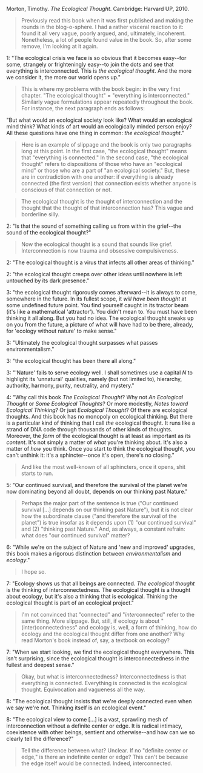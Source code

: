 Morton, Timothy. *The Ecological Thought*. Cambridge: Harvard UP, 2010.

> Previously read this book when it was first published and making the rounds in the blog-o-sphere. I had a rather visceral reaction to it: found it all very vague, poorly argued, and, ultimately, incoherent. Nonetheless, a lot of people found value in the book. So, after some remove, I'm looking at it again.

1:  "The ecological crisis we face is so obvious that it becomes easy--for some, strangely or frighteningly easy--to join the dots and see that everything is interconnected. This is *the ecological thought*. And the more we consider it, the more our world opens up."

> This is where my problems with the book begin: in the very first chapter. "The ecological thought" = "everything is interconnected." Similarly vague formulations appear repeatedly throughout the book. For instance, the next paragraph ends as follows:

"But what would an ecological society look like? What would an ecological mind think? What kinds of art would an ecologically minded person enjoy? All these questions have one thing in common: *the ecological thought*."

> Here is an example of slippage and the book is only two paragraphs long at this point. In the first case, "the ecological thought" means that "everything is connected." In the second case, "the ecological thought" refers to dispositions of those who have an "ecological mind" or those who are a part of "an ecological society." But, these are in contradiction with one another: if everything is already connected (the first version) that connection exists whether anyone is conscious of that connection or not. 

> The ecological thought is the thought of interconnection and the thought that the thought of that interconnection has? This vague and borderline silly.

2:  "Is that the sound of something calling us from within the grief--the sound of the ecological thought?"

> Now the ecological thought is a sound that sounds like grief. Interconnection is now trauma and obsessive compulsiveness.

2:  "The ecological thought is a virus that infects all other areas of thinking."

2:  "the ecological thought creeps over other ideas until nowhere is left untouched by its dark presence."

3: "the ecological thought rigorously comes afterward--it is always to come, somewhere in the future. In its fullest scope, it *will have been thought* at some undefined future point. You find yourself caught in its tractor beam (it's like a mathematical 'attractor'). You didn't mean to. You must have been thinking it all along. But you had no idea. The ecological thought sneaks up on you from the future, a picture of what will have had to be there, already, for 'ecology without nature' to make sense."

3:  "Ultimately the ecological thought surpasses what passes environmentalism."

3:  "the ecological thought has been there all along."

3:  "'Nature' fails to serve ecology well. I shall sometimes use a capital *N* to highlight its 'unnatural' qualities, namely (but not limited to), hierarchy, authority, harmony, purity, neutrality, and mystery."

4:  "Why call this book *The Ecological Thought*? Why not *An Ecological Thought* or *Some Ecological Thoughts*? Or more modestly, *Notes toward Ecological Thinking*? Or just *Ecological Thought*? Of there are ecological thoughts. And this book has no monopoly on ecological thinking. But there is a particular kind of thinking that I call *the* ecological thought. It runs like a strand of DNA code through thousands of other kinds of thoughts. Moreover, the *form* of the ecological thought is at least as important as its *content*. It's not simply a matter of *what* you're thinking about. It's also a matter of *how* you think. Once you start to think the ecological thought, you can't unthink it: it's a sphincter--once it's open, there's no closing."

> And like the most well-known of all sphincters, once it opens, shit starts to run.

5:  "Our continued survival, and therefore the survival of the planet we're now dominating beyond all doubt, depends on our thinking past Nature."

> Perhaps the major part of the sentence is true ("Our continued survival [...] depends on our thinking past Nature"), but it is not clear how the subordinate clause ("and therefore the survival of the planet") is true insofar as it depends upon (1) "our continued survival" and (2) "thinking past Nature." And, as always, a constant refrain: what does "our continued survival" matter?

6:  "While we're on the subject of Nature and 'new and improved' upgrades, this book makes a rigorous distinction between *environmentalism* and *ecology*."

> I hope so.

7:  "Ecology shows us that all beings are connected. *The ecological thought* is the thinking of interconnectedness. The ecological thought is a thought about ecology, but it's also a thinking that is ecological. Thinking the ecological thought is part of an ecological project."

> I'm not convinced that "connected" and "*inter*connected" refer to the same thing. More slippage. But, still, if ecology is about "(inter)connectedness" and ecology is, well, a form of thinking, how do ecology and the ecological thought differ from one another? Why read Morton's book instead of, say, a textbook on ecology?

7:  "When we start looking, we find the ecological thought everywhere. This isn't surprising, since the ecological thought is interconnectedness in the fullest and deepest sense."

> Okay, but what is interconnectedness? Interconnectedness is that everything is connected. Everything is connected is the ecological thought. Equivocation and vagueness all the way.

8:  "The ecological thought insists that we're deeply connected even when we say we're not. Thinking itself is an ecological event."

8:  "The ecological view to come [...] is a vast, sprawling mesh of interconnection without a definite center or edge. It is radical intimacy, coexistence with other beings, sentient and otherwise--and how can we so clearly tell the difference?"

> Tell the difference between what? Unclear. If no "definite center or edge," is there an indefinite center or edge? This can't be because the edge itself would be connected. Indeed, interconnected.


